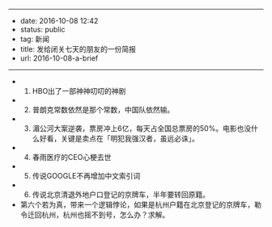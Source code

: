 - --
- date: 2016-10-08 12:42
- status: public
- tag: 新闻
- title: 发给闭关七天的朋友的一份简报
- url: 2016-10-08-a-brief
- --
- 1. HBO出了一部神神叨叨的神剧 <westworld>
- 2. 普朗克常数依然是那个常数，中国队依然输。
- 3. 湄公河大案逆袭，票房冲上6亿，每天占全国总票房的50%。电影也没什么好看，关键是卖点在「明犯我强汉者，虽远必诛」。
- 4. 春雨医疗的CEO心梗去世
- 5. 传说GOOGLE不再增加中文索引词
- 6. 传说北京清退外地户口登记的京牌车，半年要转回原籍。
- 第六个若为真，带来一个逻辑悖论，如果是杭州户籍在北京登记的京牌车，勒令迁回杭州，杭州也摇不到号，怎么办？求解。
